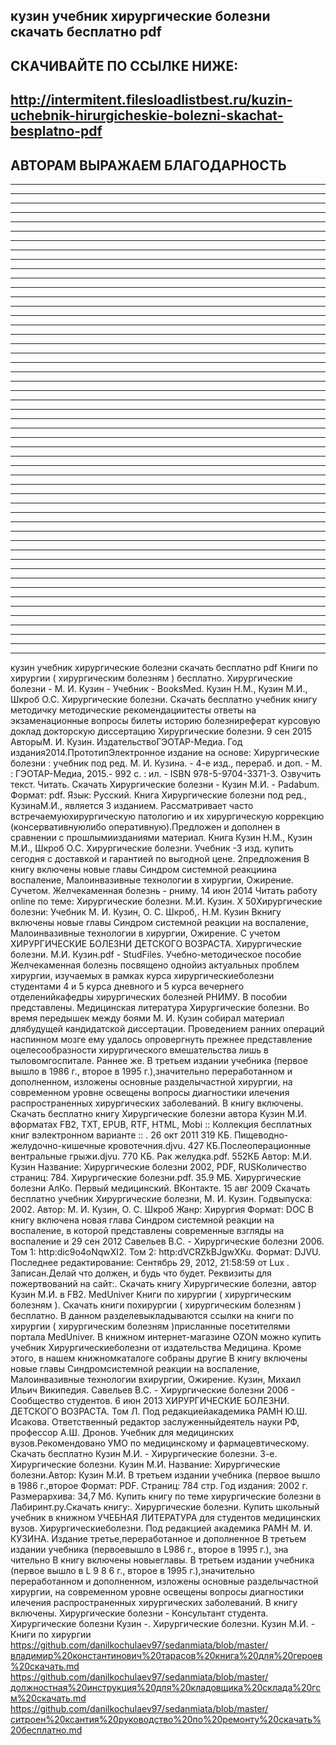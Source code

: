 кузин учебник хирургические болезни скачать бесплатно pdf
--------------------------------------------------
СКАЧИВАЙТЕ ПО ССЫЛКЕ НИЖЕ:
--------------------------------------------------
http://intermitent.filesloadlistbest.ru/kuzin-uchebnik-hirurgicheskie-bolezni-skachat-besplatno-pdf
--------------------------------------------------
АВТОРАМ ВЫРАЖАЕМ БЛАГОДАРНОСТЬ
--------------------------------------------------
--------------------------------------------------
--------------------------------------------------
--------------------------------------------------
--------------------------------------------------
--------------------------------------------------
--------------------------------------------------
--------------------------------------------------
--------------------------------------------------
--------------------------------------------------
--------------------------------------------------
--------------------------------------------------
--------------------------------------------------
--------------------------------------------------
--------------------------------------------------
--------------------------------------------------
--------------------------------------------------
--------------------------------------------------
--------------------------------------------------
--------------------------------------------------
--------------------------------------------------
--------------------------------------------------
--------------------------------------------------
--------------------------------------------------
--------------------------------------------------
--------------------------------------------------
--------------------------------------------------
--------------------------------------------------
--------------------------------------------------
--------------------------------------------------
--------------------------------------------------
--------------------------------------------------
--------------------------------------------------
--------------------------------------------------
--------------------------------------------------
--------------------------------------------------
--------------------------------------------------
--------------------------------------------------
--------------------------------------------------
--------------------------------------------------
--------------------------------------------------
--------------------------------------------------
--------------------------------------------------
--------------------------------------------------
--------------------------------------------------
--------------------------------------------------
--------------------------------------------------
--------------------------------------------------
--------------------------------------------------
--------------------------------------------------
--------------------------------------------------
--------------------------------------------------
кузин учебник хирургические болезни скачать бесплатно pdf Книги по хирургии ( хирургическим болезням ) бесплатно. Хирургические болезни - М. И. Кузин - Учебник - BooksMed. Кузин Н.М., Кузин М.И., Шкроб О.С. Хирургические болезни. Скачать бесплатно учебник книгу методичку методические рекомендациитесты ответы на экзаменационные вопросы билеты историю болезниреферат курсовую доклад докторскую диссертацию Хирургические болезни. 9 сен 2015  АвторыМ. И. Кузин. ИздательствоГЭОТАР-Медиа. Год издания2014.ПрототипЭлектронное издание на основе: Хирургические болезни : учебник под ред. М. И. Кузина. - 4-е изд., перераб. и доп. - М. : ГЭОТАР-Медиа, 2015.- 992 с. : ил. - ISBN 978-5-9704-3371-3. Озвучить текст. Читать. Скачать Хирургические болезни - Кузин М.И. - Padabum. Формат: pdf. Язык: Русский. Книга Хирургические болезни под ред., КузинаМ.И., является 3 изданием. Рассматривает часто встречаемуюхирургическую патологию и их хирургическую коррекцию (консервативнуюлибо оперативную).Предложен и дополнен в сравнении с прошлымиизданиями материал. Книга Кузин Н.М., Кузин М.И., Шкроб О.С. Хирургические болезни. Учебник -3 изд.  купить сегодня c доставкой и гарантией по выгодной цене. 2предложения  В книгу включены новые главы Синдром системной реакциина воспаление, Малоинвазивные технологии в хирургии, Ожирение. Сучетом. Желчекаменная болезнь - рниму. 14 июн 2014  Читать работу online по теме: Хирургические болезни. М.И. Кузин.  X 50Хирургические болезни: Учебник М. И. Кузин, О. С. Шкроб,. Н.М. Кузин  Вкнигу включены новые главы Синдром системной реакции на воспаление, Малоинвазивные технологии в хирургии, Ожирение. С учетом
ХИРУРГИЧЕСКИЕ БОЛЕЗНИ ДЕТСКОГО ВОЗРАСТА. Хирургические болезни. М.И. Кузин.pdf - StudFiles. Учебно-методическое пособие Желчекаменная болезнь посвящено однойиз актуальных проблем хирургии, изучаемых в рамках курса хирургическиеболезни студентами 4 и 5 курса дневного и 5 курса вечернего отделенийкафедры хирургических болезней РНИМУ. В пособии представлены. Медицинская литература  Хирургические болезни. Во время передышек между боями М. И. Кузин собирал материал длябудущей кандидатской диссертации. Проведением ранних операций наспинном мозге ему удалось опровергнуть прежнее представление оцелесообразности хирургического вмешательства лишь в тыловомгоспитале. Раннее же. В третьем издании учебника (первое вышло в 1986 г., второе  в 1995 г.),значительно переработанном и дополненном, изложены основные разделычастной хирургии, на современном уровне освещены вопросы диагностики илечения распространенных хирургических заболеваний. В книгу включены. Скачать бесплатно книгу Хирургические болезни автора Кузин М.И. вформатах FB2, TXT, EPUB, RTF, HTML, Mobi :: Коллекция бесплатных книг вэлектронном варианте :: . 26 окт 2011  319 КБ. Пищеводно-желудочно-кишечные кровотечния.djvu. 427 КБ.Послеоперационные вентральные грыжи.djvu. 770 КБ. Рак желудка.pdf. 552КБ  Автор: М.И. Кузин Название: Хирургические болезни 2002, PDF, RUSКоличество страниц: 784. Хирургические болезни.pdf. 35.9 МБ. Хирургические болезни  АлКо. Первый медицинский.  ВКонтакте. 15 авг 2009  Скачать бесплатно учебник Хирургические болезни, М. И. Кузин. Годвыпуска: 2002. Автор: М. И. Кузин, О. С. Шкроб Жанр: Хирургия Формат: DOC В книгу включена новая глава Синдром системной реакции на воспаление, в которой представлены современные взгляды на воспаление и
29 сен 2012  Савельев В.С. - Хирургические болезни 2006. Том 1: http:dic9o4oNqwXI2. Том 2: http:dVCRZkBJgwXKu. Формат: DJVU. Последнее редактирование: Сентябрь 29, 2012, 21:58:59 от Lux . Записан.Делай что должен, и будь что будет. Реквизиты для пожертвований на сайт:. Скачать книгу Хирургические болезни, автор Кузин М.И. в FB2. MedUniver Книги по хирургии ( хирургическим болезням ). Скачать книги похирургии ( хирургическим болезням ) бесплатно. В данном разделевыкладываются ссылки на книги по хирургии ( хирургическим болезням )присланные посетителями портала MedUniver. В книжном интернет-магазине OZON можно купить учебник Хирургическиеболезни от издательства Медицина. Кроме этого, в нашем книжномкаталоге собраны другие  В книгу включены новые главы Синдромсистемной реакции на воспаление, Малоинвазивные технологии вхирургии, Ожирение. Кузин, Михаил Ильич  Википедия. Савельев В.С. - Хирургические болезни 2006 - Сообщество студентов. 6 июн 2013  ХИРУРГИЧЕСКИЕ БОЛЕЗНИ. ДЕТСКОГО ВОЗРАСТА. Том Л. Под редакциейакадемика РАМН Ю.Ш. Исакова. Ответственный редактор заслуженныйдеятель науки РФ, профессор А.Ш. Дронов. Учебник для медицинских вузов.Рекомендовано УМО по медицинскому и фармацевтическому. Скачать бесплатно Кузин М.И. - Хирургические болезни. 3-е. Хирургические болезни. Кузин М.И. Название: Хирургические болезни.Автор: Кузин М.И. В третьем издании учебника (первое вышло в 1986 г.,второе  Формат: PDF. Страниц: 784 стр. Год издания: 2002 г. Размерархива: 34,7 Мб. Купить книгу по теме хирургические болезни в Лабиринт.ру.Скачать книгу:. Хирургические болезни.  Купить школьный учебник в книжном
УЧЕБНАЯ ЛИТЕРАТУРА для студентов медицинских вузов. Хирургическиеболезни. Под редакцией академика РАМН М. И. КУЗИНА. Издание третье,переработанное и дополненное  В третьем издании учебника (первоевышло в L986 г., второе  в 1995 г.), зна чительно  В книгу включены новыеглавы. В третьем издании учебника (первое вышло в L 9 8 6 г., второе  в 1995 г.),значительно переработанном и дополненном, изложены основные разделычастной хирургии, на современном уровне освещены вопросы диагностики илечения распространенных хирургических заболеваний. В книгу включены. Хирургические болезни - Консультант студента. Хирургические болезни Кузин -. Хирургические болезни. Кузин М.И. - Книги по хирургии
https://github.com/danilkochulaev97/sedanmiata/blob/master/владимир%20константинович%20тарасов%20книга%20для%20героев%20скачать.md
https://github.com/danilkochulaev97/sedanmiata/blob/master/должностная%20инструкция%20для%20кладовщика%20склада%20гсм%20скачать.md
https://github.com/danilkochulaev97/sedanmiata/blob/master/ситроен%20ксантия%20руководство%20по%20ремонту%20скачать%20бесплатно.md